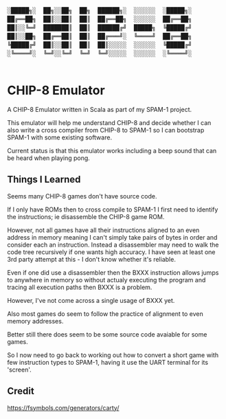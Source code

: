 <pre style="line-height : 20px">
░█████╗░  ██╗░░██╗  ██╗  ██████╗░  ░░░░░░  ░█████╗░
██╔══██╗  ██║░░██║  ██║  ██╔══██╗  ░░░░░░  ██╔══██╗
██║░░╚═╝  ███████║  ██║  ██████╔╝  █████╗  ╚█████╔╝
██║░░██╗  ██╔══██║  ██║  ██╔═══╝░  ╚════╝  ██╔══██╗
╚█████╔╝  ██║░░██║  ██║  ██║░░░░░  ░░░░░░  ╚█████╔╝
░╚════╝░  ╚═╝░░╚═╝  ╚═╝  ╚═╝░░░░░  ░░░░░░  ░╚════╝░

</pre>


# CHIP-8 Emulator

A CHIP-8 Emulator written in Scala as part of my SPAM-1 project. 

This emulator will help me understand CHIP-8 and decide whether I can also write a cross compiler from CHIP-8 to SPAM-1 so I can bootstrap SPAM-1 with some existing software.

Current status is that this emulator works including a beep sound that can be heard when playing pong.

## Things I Learned

Seems many CHIP-8 games don't have source code.

If I only have ROMs then to cross compile to SPAM-1 I first need to identify the instructions; ie disassemble the CHIP-8 game ROM.
 
However, not all games have all their instructions aligned to an even address in memory meaning I can't simply take pairs of bytes in order and consider each an instruction.
Instead a disassembler may need to walk the code tree recursively if one wants high accuracy. I have seen at least one 3rd party attempt at this - I don't know whether it's reliable.

Even if one did use a disassembler then the BXXX instruction allows jumps to anywhere in memory so without actualy executing the program and tracing all execution paths then BXXX is a problem.

However, I've not come across a single usage of BXXX yet.

Also most games do seem to follow the practice of alignment to even memory addresses.

Better still there does seem to be some source code avaiable for some games.

So I now need to go back to working out how to convert a short game with few instruction types to SPAM-1, having it use the UART terminal for its 'screen'.


## Credit 

https://fsymbols.com/generators/carty/
